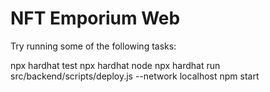# NFT Emporium Web

Try running some of the following tasks:

npx hardhat test
npx hardhat node
npx hardhat run src/backend/scripts/deploy.js --network localhost
npm start
